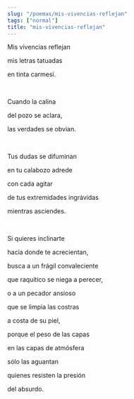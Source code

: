 ```yaml
---
slug: "/poemas/mis-vivencias-reflejan"
tags: ["normal"]
title: "mis-vivencias-reflejan"
---
```

Mis vivencias reflejan

mis letras tatuadas

en tinta carmesí.

&nbsp;

Cuando la calina

del pozo se aclara,

las verdades se obvian.

&nbsp;

Tus dudas se difuminan

en tu calabozo adrede

con cada agitar

de tus extremidades ingrávidas

mientras asciendes.

&nbsp;

Si quieres inclinarte

hacia donde te acrecientan,

busca a un frágil convaleciente

que raquítico se niega a perecer,

o a un pecador ansioso

que se limpia las costras

a costa de su piel,

porque el peso de las capas

en las capas de atmósfera

sólo las aguantan

quienes resisten la presión

del absurdo.